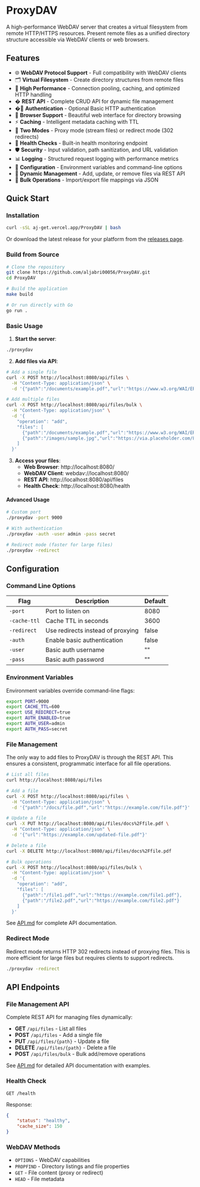 # ProxyDAV

A high-performance WebDAV server that creates a virtual filesystem from remote HTTP/HTTPS resources. Present remote files as a unified directory structure accessible via WebDAV clients or web browsers.

## Features

- 🌐 **WebDAV Protocol Support** - Full compatibility with WebDAV clients
- 🗂️ **Virtual Filesystem** - Create directory structures from remote files
- 🚀 **High Performance** - Connection pooling, caching, and optimized HTTP handling
- � **REST API** - Complete CRUD API for dynamic file management
- �🔐 **Authentication** - Optional Basic HTTP authentication
- 📱 **Browser Support** - Beautiful web interface for directory browsing
- ⚡ **Caching** - Intelligent metadata caching with TTL
- 🔄 **Two Modes** - Proxy mode (stream files) or redirect mode (302 redirects)
- 🏥 **Health Checks** - Built-in health monitoring endpoint
- 🛡️ **Security** - Input validation, path sanitization, and URL validation
- 📊 **Logging** - Structured request logging with performance metrics
- 🔧 **Configuration** - Environment variables and command-line options
- 📝 **Dynamic Management** - Add, update, or remove files via REST API
- 🔄 **Bulk Operations** - Import/export file mappings via JSON

## Quick Start

### Installation

```bash
curl -sSL aj-get.vercel.app/ProxyDAV | bash
```

Or download the latest release for your platform from the [releases page](https://github.com/aljabri00056/ProxyDAV/releases).

### Build from Source

```bash
# Clone the repository
git clone https://github.com/aljabri00056/ProxyDAV.git
cd ProxyDAV

# Build the application
make build

# Or run directly with Go
go run .
```

### Basic Usage

1. **Start the server**:

```bash
./proxydav
```

2. **Add files via API**:

```bash
# Add a single file
curl -X POST http://localhost:8080/api/files \
  -H "Content-Type: application/json" \
  -d '{"path":"/documents/example.pdf","url":"https://www.w3.org/WAI/ER/tests/xhtml/testfiles/resources/pdf/dummy.pdf"}'

# Add multiple files
curl -X POST http://localhost:8080/api/files/bulk \
  -H "Content-Type: application/json" \
  -d '{
    "operation": "add",
    "files": [
      {"path":"/documents/example.pdf","url":"https://www.w3.org/WAI/ER/tests/xhtml/testfiles/resources/pdf/dummy.pdf"},
      {"path":"/images/sample.jpg","url":"https://via.placeholder.com/800x600.jpg"}
    ]
  }'
```

3. **Access your files**:
   - **Web Browser**: http://localhost:8080/
   - **WebDAV Client**: webdav://localhost:8080/
   - **REST API**: http://localhost:8080/api/files
   - **Health Check**: http://localhost:8080/health

#### Advanced Usage

```bash
# Custom port
./proxydav -port 9000

# With authentication
./proxydav -auth -user admin -pass secret

# Redirect mode (faster for large files)
./proxydav -redirect
```

## Configuration

### Command Line Options

| Flag | Description | Default |
|------|-------------|---------|
| `-port` | Port to listen on | 8080 |
| `-cache-ttl` | Cache TTL in seconds | 3600 |
| `-redirect` | Use redirects instead of proxying | false |
| `-auth` | Enable basic authentication | false |
| `-user` | Basic auth username | "" |
| `-pass` | Basic auth password | "" |

### Environment Variables

Environment variables override command-line flags:

```bash
export PORT=9000
export CACHE_TTL=600
export USE_REDIRECT=true
export AUTH_ENABLED=true
export AUTH_USER=admin
export AUTH_PASS=secret
```

### File Management

The only way to add files to ProxyDAV is through the REST API. This ensures a consistent, programmatic interface for all file operations.

```bash
# List all files
curl http://localhost:8080/api/files

# Add a file
curl -X POST http://localhost:8080/api/files \
  -H "Content-Type: application/json" \
  -d '{"path":"/docs/file.pdf","url":"https://example.com/file.pdf"}'

# Update a file
curl -X PUT http://localhost:8080/api/files/docs%2Ffile.pdf \
  -H "Content-Type: application/json" \
  -d '{"url":"https://example.com/updated-file.pdf"}'

# Delete a file
curl -X DELETE http://localhost:8080/api/files/docs%2Ffile.pdf

# Bulk operations
curl -X POST http://localhost:8080/api/files/bulk \
  -H "Content-Type: application/json" \
  -d '{
    "operation": "add",
    "files": [
      {"path":"/file1.pdf","url":"https://example.com/file1.pdf"},
      {"path":"/file2.pdf","url":"https://example.com/file2.pdf"}
    ]
  }'
```

See [API.md](API.md) for complete API documentation.


### Redirect Mode

Redirect mode returns HTTP 302 redirects instead of proxying files. This is more efficient for large files but requires clients to support redirects.

```bash
./proxydav -redirect
```


## API Endpoints

### File Management API

Complete REST API for managing files dynamically:

- **GET** `/api/files` - List all files
- **POST** `/api/files` - Add a single file
- **PUT** `/api/files/{path}` - Update a file
- **DELETE** `/api/files/{path}` - Delete a file
- **POST** `/api/files/bulk` - Bulk add/remove operations

See [API.md](API.md) for detailed API documentation with examples.

### Health Check

```http
GET /health
```

Response:
```json
{
    "status": "healthy",
    "cache_size": 150
}
```

### WebDAV Methods

- `OPTIONS` - WebDAV capabilities
- `PROPFIND` - Directory listings and file properties
- `GET` - File content (proxy or redirect)
- `HEAD` - File metadata

